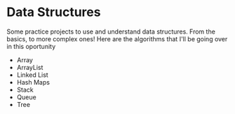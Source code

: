 # Data Structures
Some practice projects to use and understand data structures. From the basics, to more complex ones! Here are the algorithms that I'll be going over in this oportunity

- Array
- ArrayList
- Linked List
- Hash Maps
- Stack
- Queue
- Tree
